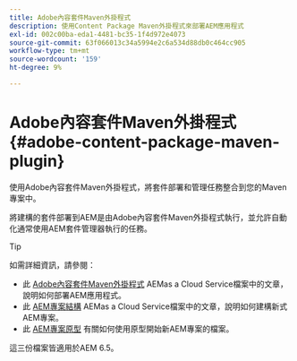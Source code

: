```yaml
---
title: Adobe內容套件Maven外掛程式
description: 使用Content Package Maven外掛程式來部署AEM應用程式
exl-id: 002c00ba-eda1-4481-bc35-1f4d972e4073
source-git-commit: 63f066013c34a5994e2c6a534d88db0c464cc905
workflow-type: tm+mt
source-wordcount: '159'
ht-degree: 9%

---
```


# Adobe內容套件Maven外掛程式 {#adobe-content-package-maven-plugin}

使用Adobe內容套件Maven外掛程式，將套件部署和管理任務整合到您的Maven專案中。

將建構的套件部署到AEM是由Adobe內容套件Maven外掛程式執行，並允許自動化通常使用AEM套件管理器執行的任務。

>[!TIP]
>
>如需詳細資訊，請參閱：
>
>* 此 [Adobe內容套件Maven外掛程式](https://experienceleague.adobe.com/docs/experience-manager-cloud-service/implementing/developer-tools/maven-plugin.html?lang=en#developer-tools) AEMas a Cloud Service檔案中的文章，說明如何部署AEM應用程式。
>* 此 [AEM專案結構](https://experienceleague.adobe.com/docs/experience-manager-cloud-service/implementing/developing/aem-project-content-package-structure.html) AEMas a Cloud Service檔案中的文章，說明如何建構新式AEM專案。
>* 此 [AEM專案原型](https://experienceleague.adobe.com/docs/experience-manager-core-components/using/developing/archetype/overview.html?lang=zh-Hant) 有關如何使用原型開始新AEM專案的檔案。
>
>這三份檔案皆適用於AEM 6.5。
